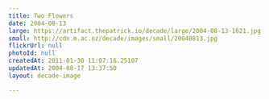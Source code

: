 ```yaml
---
title: Two Flowers
date: 2004-08-13
large: https://artifact.thepatrick.io/decade/large/2004-08-13-1621.jpg
small: http://cdn.m.ac.nz/decade/images/small/20040813.jpg
flickrUrl: null
photoId: null
createdAt: 2011-01-30 11:07:16.25107
updatedAt: 2004-08-17 13:37:50
layout: decade-image

---
```



